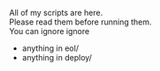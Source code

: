 All of my scripts are here.  
Please read them before running them.  
You can ignore ignore
- anything in eol/
- anything in deploy/
